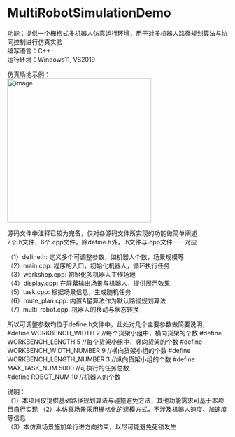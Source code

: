 # MultiRobotSimulationDemo
功能：提供一个栅格式多机器人仿真运行环境，用于对多机器人路径规划算法与协同控制进行仿真实验  
编写语言：C++   
运行环境：Windows11, VS2019  

仿真场地示例：  
<img width="329" alt="image" src="https://user-images.githubusercontent.com/56618904/212604940-e1d23979-0fd6-4164-9423-c26fa1e43dd7.png">

源码文件中注释已较为完备，仅对各源码文件所实现的功能做简单阐述  
7个.h文件，6个.cpp文件，除define.h外，.h文件与.cpp文件一一对应  

（1）define.h: 定义多个可调整参数，如机器人个数，场景规模等  
（2）main.cpp: 程序的入口，初始化机器人，循环执行任务  
（3）workshop.cpp: 初始化多机器人工作场地  
（4）display.cpp: 在屏幕输出场景与机器人，提供展示效果  
（5）task.cpp: 根据场景信息，生成随机任务  
（6）route_plan.cpp: 内置A星算法作为默认路径规划算法  
（7）multi_robot.cpp: 机器人的移动与状态转换  

所以可调整参数均位于define.h文件中，此处对几个主要参数做简要说明，  
#define WORKBENCH_WIDTH 2   //每个货架小组中，横向货架的个数
#define WORKBENCH_LENGTH 5    //每个货架小组中，竖向货架的个数 
#define WORKBENCH_WIDTH_NUMBER 9 //横向货架小组的个数
#define WORKBENCH_LENGTH_NUMBER 3  //纵向货架小组的个数
#define MAX_TASK_NUM 5000   //可执行的任务总数  
#define ROBOT_NUM 10  //机器人的个数  

说明：  
（1）本项目仅提供基础路径规划算法与碰撞避免方法，其他功能需求可基于本项目自行实现
（2）本仿真场景采用栅格化的建模方式，不涉及机器人速度、加速度等信息  
（3）本仿真场景施加单行进方向约束，以尽可能避免死锁发生
